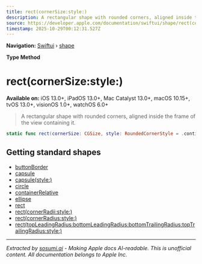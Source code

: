 ```yaml
---
title: rect(cornerSize:style:)
description: A rectangular shape with rounded corners, aligned inside the frame of the view containing it.
source: https://developer.apple.com/documentation/swiftui/shape/rect(cornersize:style:)
timestamp: 2025-10-29T00:12:31.527Z
---
```


**Navigation:** [Swiftui](/documentation/swiftui) › [shape](/documentation/swiftui/shape)

**Type Method**

# rect(cornerSize:style:)

**Available on:** iOS 13.0+, iPadOS 13.0+, Mac Catalyst 13.0+, macOS 10.15+, tvOS 13.0+, visionOS 1.0+, watchOS 6.0+

> A rectangular shape with rounded corners, aligned inside the frame of the view containing it.

```swift
static func rect(cornerSize: CGSize, style: RoundedCornerStyle = .continuous) -> Self
```

## Getting standard shapes

- [buttonBorder](/documentation/swiftui/shape/buttonborder)
- [capsule](/documentation/swiftui/shape/capsule)
- [capsule(style:)](/documentation/swiftui/shape/capsule(style:))
- [circle](/documentation/swiftui/shape/circle)
- [containerRelative](/documentation/swiftui/shape/containerrelative)
- [ellipse](/documentation/swiftui/shape/ellipse)
- [rect](/documentation/swiftui/shape/rect)
- [rect(cornerRadii:style:)](/documentation/swiftui/shape/rect(cornerradii:style:))
- [rect(cornerRadius:style:)](/documentation/swiftui/shape/rect(cornerradius:style:))
- [rect(topLeadingRadius:bottomLeadingRadius:bottomTrailingRadius:topTrailingRadius:style:)](/documentation/swiftui/shape/rect(topleadingradius:bottomleadingradius:bottomtrailingradius:toptrailingradius:style:))

---

*Extracted by [sosumi.ai](https://sosumi.ai) - Making Apple docs AI-readable.*
*This is unofficial content. All documentation belongs to Apple Inc.*
